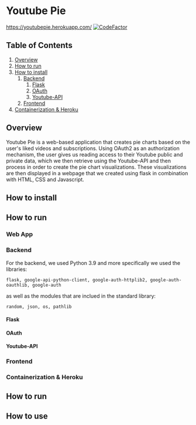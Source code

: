 # Youtube Pie
https://youtubepie.herokuapp.com/
[![CodeFactor](https://www.codefactor.io/repository/github/nickgreen99/youtube-pie/badge)](https://www.codefactor.io/repository/github/nickgreen99/youtube-pie)
## Table of Contents
1. [Overview](#overview)
2. [How to run](#howtorun)
3. [How to install](#howtoinstall)
    1. [Backend](#backend)
        1. [Flask](#flask)
        2. [OAuth](#oauth)
        3. [Youtube-API](#youtube)
    2. [Frontend](#frontend)
3. [Containerization & Heroku](#containers)

## Overview <a name="overview"></a>
Youtube Pie is a web-based application that creates pie charts based on the user's liked videos and subscriptions. Using OAuth2 as an authorization mechanism, the user gives us reading access to their Youtube public and private data, which we then retrieve using the Youtube-API and then process in order to create the pie chart visualizations. These visualizations are then displayed in a webpage that we created using flask in combination with HTML, CSS and Javascript.

## How to install <a name="howtoinstall"></a>
## How to run <a name="howtorun"></a>


### Web App <a name="webapp"></a>

### Backend <a name="backend"></a>
For the backend, we used Python 3.9 and more specifically we used the libraries:
```
flask, google-api-python-client, google-auth-httplib2, google-auth-oauthlib, google-auth
```
as well as the modules that are inclued in the standard library:
```
random, json, os, pathlib 
```
#### Flask <a name="flask"></a>

#### OAuth <a name="oauth"></a>

#### Youtube-API <a name="youtube"></a>

### Frontend <a name="frontend"></a>

### Containerization & Heroku <a name="containers"></a>

## How to run

## How to use

